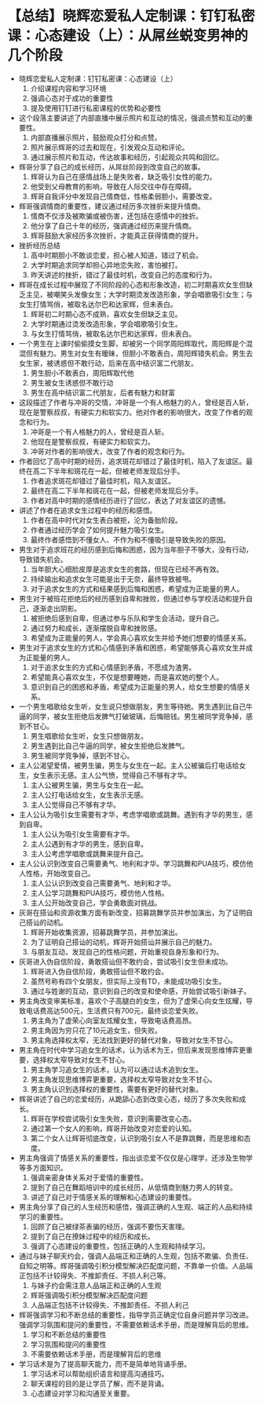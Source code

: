 # 【总结】晓辉恋爱私人定制课：钉钉私密课：心态建设（上）：从屌丝蜕变男神的几个阶段

-   晓辉恋爱私人定制课：钉钉私密课：心态建设（上）
    1.  介绍课程内容和学习环境
    2.  强调心态对于成功的重要性
    3.  提及使用钉钉进行私密课程的优势和必要性
-   这个段落主要讲述了内部直播中展示照片和互动的情况，强调点赞和互动的重要性。
    1.  内部直播展示照片，鼓励观众打分和点赞。
    2.  照片展示辉哥的过去和现在，引发观众互动和评论。
    3.  通过展示照片和互动，传达故事和经历，引起观众共鸣和回忆。
-   辉哥分享了自己的成长经历，从屌丝阶段到改变自己的故事。
    1.  辉哥认为自己在感情战场上是失败者，缺乏吸引女性的能力。
    2.  他受到父母教育的影响，导致在人际交往中存在障碍。
    3.  辉哥自我评分中发现自己情商低，性格柔弱胆小，需要改变。
-   辉哥强调情商的重要性，建议通过经历多次挫折来提升情商。
    1.  情商不仅涉及被欺骗或被伤害，还包括在感情中的挫折。
    2.  他分享了自己十年的经历，强调通过经历来提升情商。
    3.  辉哥鼓励大家经历多次挫折，才能真正获得情商的提升。
-   挫折经历总结
    1.  高中时期胆小不敢谈恋爱，担心被人知道，错过了机会。
    2.  大学时期追求同学却担心异地恋失败，害怕被打。
    3.  昨天讲述的挫折，错过了最佳时机，改变自己的态度和行为。
-   辉哥在成长过程中展现了不同阶段的心态和形象改造，初二时期喜欢女生但缺乏主见，被嘲笑头发像女生；大学时期烫发改造形象，学会唱歌吸引女生；与女生打情骂俏，被取名达尔巴和达家辉，但未表白。 
    1.  辉哥初二时期心态不成熟，喜欢女生但缺乏主见。
    2.  大学时期通过烫发改造形象，学会唱歌吸引女生。
    3.  与女生打情骂俏，被取名达尔巴和达家辉，但未表白。
-   一个男生在上课时偷偷摸女生脚，却被另一个同学周阳辉取代，周阳辉是个混混但有魅力。男生对女生有暧昧，但胆小不敢表白，周阳辉错失机会。男生去女生家，被诱惑但不敢行动，后来在高中结识富二代朋友。 
    1.  男生胆小不敢表白，周阳辉取代他
    2.  男生被女生诱惑但不敢行动
    3.  男生在高中结识富二代朋友，后者有魅力和财富
-   这段描述了作者与冲哥的交情，冲哥是一个有人格魅力的人，曾经是百人斩，现在是警察叔叔，有硬实力和软实力。他对作者的影响很大，改变了作者的观念和行为。
    1.  冲哥是一个有人格魅力的人，曾经是百人斩。
    2.  他现在是警察叔叔，有硬实力和软实力。
    3.  冲哥对作者的影响很大，改变了作者的观念和行为。
-   作者回忆了高中时期的经历，追求斑花却错过了最佳时机，陷入了友谊区。最终在高二下半年和斑花在一起，但被老师发现后分手。
    1.  作者追求斑花却错过了最佳时机，陷入友谊区。
    2.  最终在高二下半年和斑花在一起，但被老师发现后分手。
    3.  作者对高中时期的感情经历进行了回忆，表达了对友谊区的遗憾。
-   讲述了作者在追求女生过程中的经历和感悟。
    1.  作者在高中时代对女生表白被拒，沦为备胎阶段。
    2.  作者通过经历学会了如何提升魅力吸引女生。
    3.  最终作者感悟到不懂女人、不作为和不懂吸引是导致失败的原因。
-   男生对于追求班花的经历感到后悔和困惑，因为当年胆子不够大，没有行动，导致错失机会。
    1.  当年胆大心细脸皮厚是追求女生的套路，但现在已经不再有效。
    2.  持续输出和追求女生可能是出于无奈，最终导致被甩。
    3.  对于追求女生的方式和结果感到后悔和困惑，希望成为正能量的男人。
-   男生对于被班花拒绝后的经历感到自卑和挫败，但通过参与学校活动和提升自己，逐渐走出阴影。
    1.  被拒绝后感到自卑，但通过参与乐队和学生会活动，提升自己。
    2.  通过努力和成长，逐渐摆脱自卑和挫败感。
    3.  希望成为正能量的男人，学会真心喜欢女生并给予她们想要的情感关系。
-   男生对于追求女生的方式和心情感到矛盾和困惑，希望能够真心喜欢女生并成为正能量的男人。
    1.  对于追求女生的方式和心情感到矛盾，不愿成为渣男。
    2.  希望能真心喜欢女生，不仅是想要睡她，而是喜欢她的整个人。
    3.  意识到自己的困惑和矛盾，希望成为正能量的男人，给女生想要的情感关系。
-   一个男生唱歌给女生听，女生说只想做朋友，男生等待她。男生遇到比自己牛逼的同学，被女生拒绝后发脾气打破玻璃，后悔赔钱。男生被同学竞争掉，感到不甘心。
    1.  男生唱歌给女生听，女生只想做朋友。
    2.  男生遇到比自己牛逼的同学，被女生拒绝后发脾气。
    3.  男生被同学竞争掉，感到不甘心。
-   主人公渴望爱情，被男生骗，男生与女生在一起。主人公被骗后打电话给女生，女生表示无感。主人公气愤，觉得自己不够有才华。
    1.  主人公被男生骗，男生与女生在一起。
    2.  主人公打电话给女生，女生表示无感。
    3.  主人公觉得自己不够有才华。
-   主人公认为吸引女生需要有才华，考虑学唱歌或跳舞。遇到有才华的男生，感到自卑。
    1.  主人公认为吸引女生需要有才华。
    2.  主人公遇到有才华的男生，感到自卑。
    3.  主人公考虑学唱歌或跳舞来提升自己。
-   主人公认识到改变自己需要勇气、地利和才华。学习跳舞和PUA技巧，模仿他人性格，开始改变自己。
    1.  主人公认识到改变自己需要勇气、地利和才华。
    2.  主人公学习跳舞和PUA技巧，模仿他人性格。
    3.  主人公开始改变自己，学会勇敢面对挑战。
-   灰哥在搭讪和资源收集方面有新改变，招募跳舞学员并参加演出，为了证明自己搭讪的动机。
    1.  辉哥开始收集资源，招募跳舞学员，并参加演出。
    2.  为了证明自己搭讪的动机，辉哥开始搭讪并展示自己的魅力。
    3.  与朋友互动，发现自己的性格问题，开始重视自身形象和行为。
-   灰哥进入伪自信阶段，勇敢搭讪但不敢约会，尝试吸引女生但未成功。
    1.  辉哥进入伪自信阶段，勇敢搭讪但不敢约会。
    2.  虽然号称有四个女朋友，但实际上没有TD，未能成功吸引女生。
    3.  通过与姓谢的互动，意识到自己的改变和使命感，开始尝试吸引新妹子。
-   男主角改变审美标准，喜欢个子高腿白的女生，但为了虚荣心向女生炫耀，导致电话费高达500元，生活费只有700元，最终谈恋爱失败。
    1.  男主角为了虚荣心向室友炫耀女生，导致电话费高昂。
    2.  男主角因为穷只花了10元追女生，但失败。
    3.  男主角选择权太窄，无法找到更好的替代对象，导致对女生不甘心。
-   男主角在时代中学习追女生的话术，认为话术为王，但后来发现思维博弈更重要，选择权太窄导致对女生不甘心。
    1.  男主角学习追女生的话术，认为可以通过话术追到女生。
    2.  男主角发现思维博弈更重要，选择权太窄导致对女生不甘心。
    3.  男主角认识到选择权的重要性，需要有更好的替代对象。
-   辉哥讲述了自己的恋爱经历，从跪舔心态到改变心态，经历了多次失败和成长。
    1.  辉哥在学校尝试吸引女生失败，意识到需要改变心态。
    2.  通过第一个女人的影响，辉哥开始改变对恋爱的认知。
    3.  第二个女人让辉哥彻底改变，认识到吸引女人不是靠跳舞，而是思维和态度。
-   男主角强调了情感关系的重要性，指出谈恋爱不仅仅是心理学，还涉及生物学等多方面知识。
    1.  强调亲密身体关系对于爱情的重要性。
    2.  提到了自己在舞蹈培训中的成长经历，从低情商到魅力男人的转变。
    3.  讲述了自己对于情感关系的理解和心态建设的重要性。
-   男主角分享了自己的人生经历和感悟，强调正确的人生观、端正的人品和持续学习的重要性。
    1.  回顾了自己被绿茶表骗的经历，强调不要伤天害理。
    2.  提到了自己在撩妹过程中的经历和成长。
    3.  强调了心态建设的重要性，包括正确的人生观和持续学习。
-   通过与妹子聊天约会，强调人品端正和正确的人生观，包括不欺骗、负责任、自知之明等。辉哥强调吸引积分模型解决匹配度问题，不靠单一价值。人品端正包括不计较得失、不推卸责任、不损人利己等。
    1.  与妹子约会需注意人品端正和正确的人生观
    2.  辉哥强调吸引积分模型解决匹配度问题
    3.  人品端正包括不计较得失、不推卸责任、不损人利己
-   辉哥强调学习和不断总结的重要性，指导学员正确定位自身问题并学习改进。强调学习氛围和提问的重要性，不需要依赖话术手册，而是理解背后的思维。
    1.  学习和不断总结的重要性
    2.  学习氛围和提问的重要性
    3.  不需要依赖话术手册，而是理解背后的思维
-   学习话术是为了提高聊天能力，而不是简单地背诵手册。
    1.  学习话术可以帮助组织语言和提高沟通技巧。
    2.  聊天课程的目的是让学员了解，而不是背诵。
    3.  心态建设对学习和沟通至关重要。